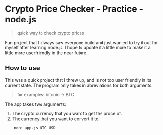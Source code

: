 # Crypto Price Checker - Practice - node.js

> quick way to check crypto prices

Fun project that I always saw everyone build and just wanted to try it out for myself after learning node.js. I hope to update it a little more to make it a little more userfriendly in the near future.

## How to use

This was a quick project that I threw up, and is not too user friendly in its current state. The program only takes in abreviations for both arguments.

> for examples: bitcoin -> BTC

The app takes two arguments:

1. The crypto currency that you want to get the proce of.
1. The currency that you want to convert it to.

```basch
    node app.js BTC USD
```
